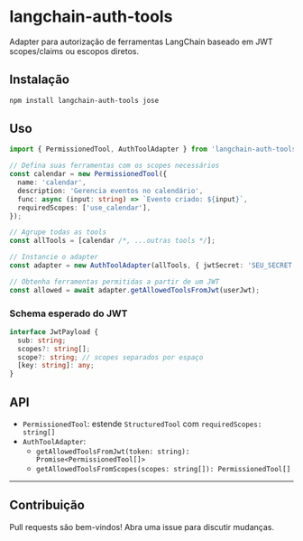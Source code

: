 # langchain-auth-tools

Adapter para autorização de ferramentas LangChain baseado em JWT scopes/claims ou escopos diretos.

## Instalação

```bash
npm install langchain-auth-tools jose
```

## Uso

```ts
import { PermissionedTool, AuthToolAdapter } from 'langchain-auth-tools';

// Defina suas ferramentas com os scopes necessários
const calendar = new PermissionedTool({
  name: 'calendar',
  description: 'Gerencia eventos no calendário',
  func: async (input: string) => `Evento criado: ${input}`,
  requiredScopes: ['use_calendar'],
});

// Agrupe todas as tools
const allTools = [calendar /*, ...outras tools */];

// Instancie o adapter
const adapter = new AuthToolAdapter(allTools, { jwtSecret: 'SEU_SECRET' });

// Obtenha ferramentas permitidas a partir de um JWT
const allowed = await adapter.getAllowedToolsFromJwt(userJwt);
```

### Schema esperado do JWT

```ts
interface JwtPayload {
  sub: string;
  scopes?: string[];
  scope?: string; // scopes separados por espaço
  [key: string]: any;
}
```

## API

- `PermissionedTool`: estende `StructuredTool` com `requiredScopes: string[]`
- `AuthToolAdapter`:
  - `getAllowedToolsFromJwt(token: string): Promise<PermissionedTool[]>`
  - `getAllowedToolsFromScopes(scopes: string[]): PermissionedTool[]`

---

## Contribuição

Pull requests são bem-vindos! Abra uma issue para discutir mudanças.